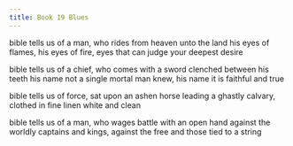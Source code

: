 ```yaml
---
title: Book 19 Blues
---
```


bible tells us of a man, who rides from heaven unto the land
his eyes of flames, his eyes of fire, eyes that can judge your deepest desire

bible tells us of a chief, who comes with a sword clenched between his teeth
his name not a single mortal man knew, his name it is faithful and true

bible tells us of force, sat upon an ashen horse
leading a ghastly calvary, clothed in fine linen white and clean

bible tells us of a man, who wages battle with an open hand
against the worldly captains and kings, against the free and those tied to a string

